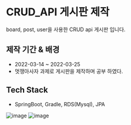 # CRUD_API 게시판 제작
board, post, user을 사용한 CRUD api 게시판 입니다.


## 제작 기간 & 배경
* 2022-03-14 ~ 2022-03-25
* 멋쟁아사자 과제로 게시판을 제작하며 공부 하였다.

## Tech Stack
* SpringBoot, Gradle, RDS(Mysql), JPA



![image](https://user-images.githubusercontent.com/73453283/159941840-4939a353-769c-442e-8655-1d6b341bc483.png)
![image](https://user-images.githubusercontent.com/73453283/159941957-c65c6864-69ec-476b-a3b3-2cd3d71afbf6.png)
